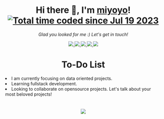 <h1 align="center">
  Hi there 👋, I'm <a href="https://github.com/rmiyoyo">miyoyo</a>!<br>
  <a href="https://wakatime.com/@bb88db6d-e8f9-4f20-aaa6-e03ce12d3c6f"><img src="https://wakatime.com/badge/user/bb88db6d-e8f9-4f20-aaa6-e03ce12d3c6f.svg" alt="Total time coded since Jul 19 2023" /></a>
</h1>
<p align="center">
  <i>Glad you looked for me :) Let's get in touch!</i>
<p align="center">
  <a href= "https://github.com/rmiyoyo/">
    <img src="https://img.icons8.com/material-outlined/30/689d6a/source-code.png"/>
  </a>
  <a href= "https://www.linkedin.com/in/raphael-miyoyo/">
    <img src="https://img.icons8.com/material-outlined/30/689d6a/linkedin.png"/>
  </a>
  <a href= "https://twitter.com/r_miyoyo">
    <img src="https://img.icons8.com/material-outlined/30/689d6a/twitter.png"/>
  </a>
  <a href= "https://rmiyoyo.github.io/Personal-Portfolio-Website/">
    <img src="https://img.icons8.com/material-outlined/30/689d6a/geography.png"/>
  </a>
  <a href="mailto:miyoyogithub@gmail.com">
    <img src="https://img.icons8.com/ios-glyphs/30/689d6a/physics.png"/>
  </a>
</p>

<h1></h1>

<h1 align="center">To-Do List</h1>
<li>I am currently focusing on data oriented projects.</li>
<li>Learning fullstack development.</li>
<li>Looking to collaborate on opensource projects. Let's talk about your most beloved projects!</li>

<h1></h1>
<p  align="center" >
  <img align="center" src="https://streak-stats.demolab.com?user=rmiyoyo&theme=vue-dark&hide_border=true&border_radius=8" /> 
</p>

